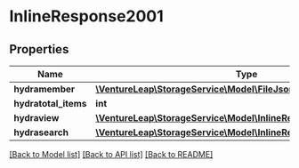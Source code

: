 # InlineResponse2001

## Properties
Name | Type | Description | Notes
------------ | ------------- | ------------- | -------------
**hydramember** | [**\VentureLeap\StorageService\Model\FileJsonldRead[]**](FileJsonldRead.md) |  | 
**hydratotal_items** | **int** |  | [optional] 
**hydraview** | [**\VentureLeap\StorageService\Model\InlineResponse200Hydraview**](InlineResponse200Hydraview.md) |  | [optional] 
**hydrasearch** | [**\VentureLeap\StorageService\Model\InlineResponse200Hydrasearch**](InlineResponse200Hydrasearch.md) |  | [optional] 

[[Back to Model list]](../../README.md#documentation-for-models) [[Back to API list]](../../README.md#documentation-for-api-endpoints) [[Back to README]](../../README.md)

